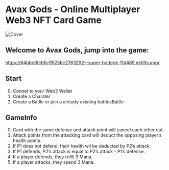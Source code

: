 # Avax Gods - Online Multiplayer Web3 NFT Card Game

![Cover](https://github.com/IRBG101/Nft-Card-Game/assets/125858799/104932d3-a81a-4410-987b-1fcc24b3819e)

## Welcome to Avax Gods, jump into the game:
https://64bbc0fcb5c9525bc2763292--super-hotteok-11d489.netlify.app/

## Start
00. Connet to your Web3 Wallet
01. Create a Charater
02. Create a Batlle or join a already existing battlesBattle

## GameInfo
00.  Card with the same defense and attack point will cancel each other out.
01.  Attack points from the attacking card will deduct the opposing player’s health points.
02.  If P1 does not defend, their health wil be deducted by P2’s attack.
03.  If P1 defends, P2’s attack is equal to P2’s attack - P1’s defense.
04.  If a player defends, they refill 3 Mana.
05.  If a player attacks, they spend 3 Mana.
